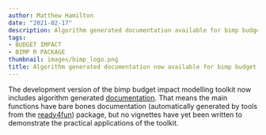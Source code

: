 ```yaml
---
author: Matthew Hamilton
date: "2021-02-17"
description: Algorithm generated documentation available for bimp budget impact modelling toolkit.
tags:
- BUDGET IMPACT
- BIMP R PACKAGE
thumbnail: images/bimp_logo.png
title: Algorithm generated documentation now available for bimp budget impact modelling toolkit.
---
```


The development version of the bimp budget impact modelling toolkit now includes algorithm generated [documentation](https://ready4-dev.github.io/bimp/). That means the main functions have bare bones documentation (automatically generated by tools from the [ready4fun](../../../publications/libraries/hamilton_zenodo_2021_ready4fun_/)) package, but no vignettes have yet been written to demonstrate the practical applications of the toolkit.


